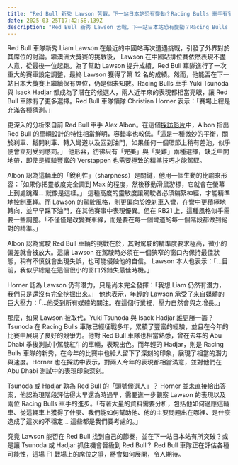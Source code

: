 ```yaml
---
title: "Red Bull 新秀 Lawson 苦戰，下一站日本站恐有變動？Racing Bulls 車手有望上位 "
date: 2025-03-25T17:42:58.139Z
description: "Red Bull 新秀 Lawson 苦戰，下一站日本站恐有變動？Racing Bulls 車手有望上位 "
---
```

Red Bull 車隊新秀 Liam Lawson 在最近的中國站再次遭遇挑戰，引發了外界對於其席位的討論。繼澳洲大獎賽的挑戰後， Lawson 在中國站排位賽依然表現不盡人意，從最後一位起跑。為了幫助 Lawson 提升成績，Red Bull 車隊進行了一次重大的賽車設定調整，最終 Lawson 獲得了第 12 名的成績。然而，他能否在下一站日本大獎賽上繼續保有席位，仍是個未知數。Racing Bulls 車手 Yuki Tsunoda 與 Isack Hadjar 都成為了潛在的候選人，兩人近年來的表現都相當亮眼，讓 Red Bull 車隊有了更多選擇。Red Bull 車隊領隊 Christian Horner 表示：「賽場上總是充滿各種猜測。」

更深入的分析來自前 Red Bull 車手 Alex Albon。在這個[採訪影片](https://youtu.be/Ewi3HrvSPKw)中，Albon 指出 Red Bull 的車輛設計的特性相當鮮明，容錯率也較低。「這是一種微妙的平衡，關於刹車、鬆開刹車、轉入彎道以及回到油門，如果任何一個環節上稍有差池，似乎便會立刻受到懲罰。」 他形容，彷彿只有「完美」與「災難」兩種選擇，缺乏中間地帶，即使是經驗豐富的 Verstappen 也需要極致的精準技巧才能駕馭。 

Albon 認為這輛車的「銳利性」（sharpness）是關鍵，他用一個生動的比喻來形容：「如果你把靈敏度完全調到 Max 的程度，然後移動滑鼠游標，它就會在螢幕上到處跳躍… 就像是這樣。」 這種高度的靈敏度讓駕駛者必須繃緊神經，才能精準地控制車輛。而 Lawson 的駕駛風格，則更偏向於晚刹車入彎，在彎中更積極地轉向，並早早踩下油門，在其他賽事中表現優異。但在 RB21 上，這種風格似乎需要一些調整。「不僅僅是改變賽車線，而是要在每一個彎道的每一個階段都做到絕對的精準。」 

Albon 認為駕駛 Red Bull 車輛的挑戰在於，其對駕駛的精準度要求極高，微小的偏差就會被放大。這讓 Lawson 在駕駛時必須在一個狹窄的窗口內保持最佳狀態，稍有不慎就會出現失誤，也可能侵蝕他的自信。 Lawson 本人也表示：「…目前，我似乎總是在這個很小的窗口外錯失最佳時機。」 

Horner 認為 Lawson 仍有潛力，只是尚未完全發揮：「我想 Liam 仍然有潛力，我們只是還沒有完全挖掘出來。」 他也表示，年輕的 Lawson 承受了來自媒體的巨大壓力：「…他受到所有媒體的關注。在這個行業裡，壓力自然會與之增長。」 

那麼，如果 Lawson 被取代，Yuki Tsunoda 與 Isack Hadjar 誰更勝一籌？ Tsunoda 在 Racing Bulls 車隊已經征戰多年，累積了豐富的經驗，並且在今年的比賽中展現了良好的競爭力。他對 Red Bull 車隊也相當熟悉，曾在去年的 Abu Dhabi 季後測試中駕駛紅牛的車輛，表現出色。而年輕的 Hadjar，則是 Racing Bulls 車隊的新秀，在今年的比賽中也給人留下了深刻的印象，展現了相當的潛力與速度。Horner 也在採訪中表示，對兩人今年的表現都相當滿意，並對他們在 Abu Dhabi 測試中的表現印象深刻。 

Tsunoda 或 Hadjar 孰為 Red Bull 的「頭號候選人」？ Horner 並未直接給出答案，他認為現階段評估得太早還為時過早，需要進一步觀察 Lawson 的表現以及兩位 Racing Bulls 車手的進步。「有著大量的資料需要分析，包括他如何適應這輛車、從這輛車上獲得了什麼、我們能如何幫助他、他的主要問題出在哪裡、是什麼造成了這次的不穩定… 這些都是我們要考慮的。」

究竟 Lawson 能否在 Red Bull 找到自己的節奏，並在下一站日本站有所突破？或是讓 Tsunoda 或 Hadjar 抓住機會晉級到 Red Bull？ Red Bull 車隊正在評估各種可能性，這場 F1 戰場上的席位之爭，將會如何展開，令人期待。
